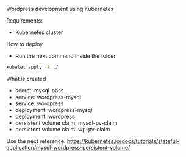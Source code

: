 Wordpress development using Kubernetes

Requirements:
- Kubernetes cluster

How to deploy
- Run the next command inside the folder
``` bash
kubelet apply -k ./
```
What is created
- secret: mysql-pass
- service: wordpress-mysql
- service: wordpress
- deployment: wordpress-mysql
- deployment: wordpress
- persistent volume claim: mysql-pv-claim
- persistent volume claim: wp-pv-claim

Use the next reference:
https://kubernetes.io/docs/tutorials/stateful-application/mysql-wordpress-persistent-volume/
